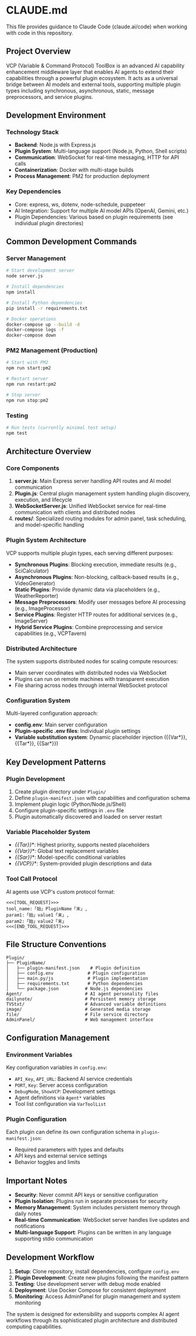 # CLAUDE.md

This file provides guidance to Claude Code (claude.ai/code) when working with code in this repository.

## Project Overview

VCP (Variable & Command Protocol) ToolBox is an advanced AI capability enhancement middleware layer that enables AI agents to extend their capabilities through a powerful plugin ecosystem. It acts as a universal bridge between AI models and external tools, supporting multiple plugin types including synchronous, asynchronous, static, message preprocessors, and service plugins.

## Development Environment

### Technology Stack
- **Backend**: Node.js with Express.js
- **Plugin System**: Multi-language support (Node.js, Python, Shell scripts)
- **Communication**: WebSocket for real-time messaging, HTTP for API calls
- **Containerization**: Docker with multi-stage builds
- **Process Management**: PM2 for production deployment

### Key Dependencies
- Core: express, ws, dotenv, node-schedule, puppeteer
- AI Integration: Support for multiple AI model APIs (OpenAI, Gemini, etc.)
- Plugin Dependencies: Various based on plugin requirements (see individual plugin directories)

## Common Development Commands

### Server Management
```bash
# Start development server
node server.js

# Install dependencies
npm install

# Install Python dependencies
pip install -r requirements.txt

# Docker operations
docker-compose up --build -d
docker-compose logs -f
docker-compose down
```

### PM2 Management (Production)
```bash
# Start with PM2
npm run start:pm2

# Restart server
npm run restart:pm2

# Stop server
npm run stop:pm2
```

### Testing
```bash
# Run tests (currently minimal test setup)
npm test
```

## Architecture Overview

### Core Components

1. **server.js**: Main Express server handling API routes and AI model communication
2. **Plugin.js**: Central plugin management system handling plugin discovery, execution, and lifecycle
3. **WebSocketServer.js**: Unified WebSocket service for real-time communication with clients and distributed nodes
4. **routes/**: Specialized routing modules for admin panel, task scheduling, and model-specific handling

### Plugin System Architecture

VCP supports multiple plugin types, each serving different purposes:

- **Synchronous Plugins**: Blocking execution, immediate results (e.g., SciCalculator)
- **Asynchronous Plugins**: Non-blocking, callback-based results (e.g., VideoGenerator)
- **Static Plugins**: Provide dynamic data via placeholders (e.g., WeatherReporter)
- **Message Preprocessors**: Modify user messages before AI processing (e.g., ImageProcessor)
- **Service Plugins**: Register HTTP routes for additional services (e.g., ImageServer)
- **Hybrid Service Plugins**: Combine preprocessing and service capabilities (e.g., VCPTavern)

### Distributed Architecture

The system supports distributed nodes for scaling compute resources:
- Main server coordinates with distributed nodes via WebSocket
- Plugins can run on remote machines with transparent execution
- File sharing across nodes through internal WebSocket protocol

### Configuration System

Multi-layered configuration approach:
- **config.env**: Main server configuration
- **Plugin-specific .env files**: Individual plugin settings
- **Variable substitution system**: Dynamic placeholder injection ({{Var*}}, {{Tar*}}, {{Sar*}})

## Key Development Patterns

### Plugin Development
1. Create plugin directory under `Plugin/`
2. Define `plugin-manifest.json` with capabilities and configuration schema
3. Implement plugin logic (Python/Node.js/Shell)
4. Configure plugin-specific settings in `.env` file
5. Plugin automatically discovered and loaded on server restart

### Variable Placeholder System
- **{{Tar*}}**: Highest priority, supports nested placeholders
- **{{Var*}}**: Global text replacement variables
- **{{Sar*}}**: Model-specific conditional variables
- **{{VCP*}}**: System-provided plugin descriptions and data

### Tool Call Protocol
AI agents use VCP's custom protocol format:
```
<<<[TOOL_REQUEST]>>>
tool_name:「始」PluginName「末」,
param1:「始」value1「末」,
param2:「始」value2「末」
<<<[END_TOOL_REQUEST]>>>
```

## File Structure Conventions

```
Plugin/
├── PluginName/
│   ├── plugin-manifest.json    # Plugin definition
│   ├── config.env             # Plugin configuration
│   ├── main.py/js             # Plugin implementation
│   ├── requirements.txt       # Python dependencies
│   └── package.json          # Node.js dependencies
Agent/                        # AI agent personality files
dailynote/                    # Persistent memory storage
TVStxt/                       # Advanced variable definitions
image/                        # Generated media storage
file/                         # File service directory
AdminPanel/                   # Web management interface
```

## Configuration Management

### Environment Variables
Key configuration variables in `config.env`:
- `API_Key`, `API_URL`: Backend AI service credentials
- `PORT`, `Key`: Server access configuration
- `DebugMode`, `ShowVCP`: Development settings
- Agent definitions via `Agent*` variables
- Tool list configuration via `VarToolList`

### Plugin Configuration
Each plugin can define its own configuration schema in `plugin-manifest.json`:
- Required parameters with types and defaults
- API keys and external service settings
- Behavior toggles and limits

## Important Notes

- **Security**: Never commit API keys or sensitive configuration
- **Plugin Isolation**: Plugins run in separate processes for security
- **Memory Management**: System includes persistent memory through daily notes
- **Real-time Communication**: WebSocket server handles live updates and notifications
- **Multi-language Support**: Plugins can be written in any language supporting stdio communication

## Development Workflow

1. **Setup**: Clone repository, install dependencies, configure `config.env`
2. **Plugin Development**: Create new plugins following the manifest pattern
3. **Testing**: Use development server with debug mode enabled
4. **Deployment**: Use Docker Compose for consistent deployment
5. **Monitoring**: Access AdminPanel for plugin management and system monitoring

The system is designed for extensibility and supports complex AI agent workflows through its sophisticated plugin architecture and distributed computing capabilities.